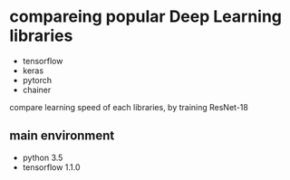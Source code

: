 # compareing popular Deep Learning libraries
- tensorflow
- keras
- pytorch
- chainer

compare learning speed of each libraries, by training ResNet-18

## main environment
- python 3.5
- tensorflow 1.1.0

